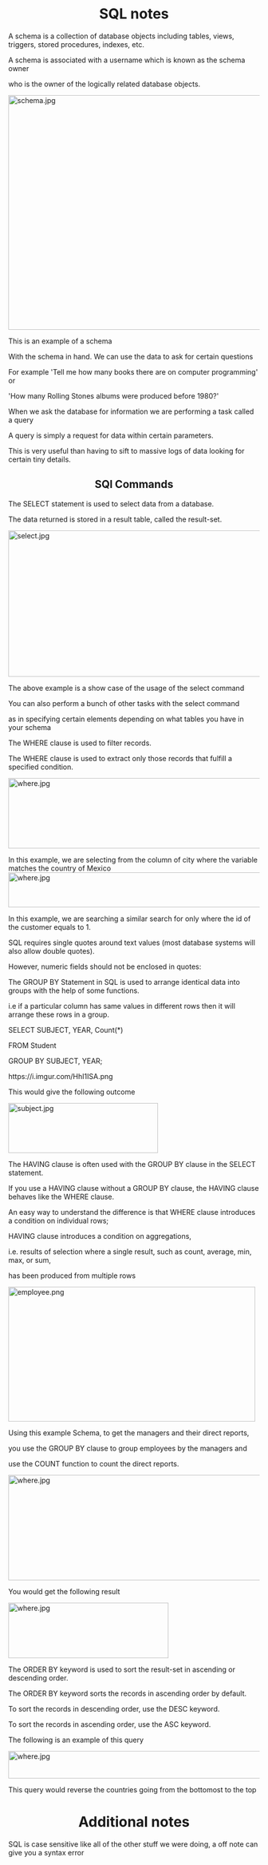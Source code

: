 <!DOCTYPE html>
<html>
<h1 ALIGN=CENTER>SQL notes</h1> 
<p> A schema is a collection of database objects including tables, views, triggers, stored procedures, indexes, etc. </p>
<p>  A schema is associated with a username which is known as the schema owner </p>
<p>  who is the owner of the logically related database objects.</p> 
<img src="https://i.stack.imgur.com/cBg5l.png" alt="schema.jpg" width="659" height="470">
<p> This is an example of a schema </p>  
<p> With the schema in hand. We can use the data to ask for certain questions</p> 
<p> For example 'Tell me how many books there are on computer programming' or </p> 
<p> 'How many Rolling Stones albums were produced before 1980?'</p> 
<p> When we ask the database for information we are performing a task called a query</p> 
<p> A query is simply a request for data within certain parameters.</p>  
<p> This is very useful than having to sift to massive logs of data looking for certain tiny details. </p>
<h2 ALIGN=CENTER>SQl Commands</h2>  
<p> The SELECT statement is used to select data from a database.</p>
<p>The data returned is stored in a result table, called the result-set.</p> 
<img src="https://i.imgur.com/voNXhD8.png"alt="select.jpg" width="778" height="293"> 
<p> The above example is a show case of the usage of the select command </p> 
<p> You can also perform a bunch of other tasks with the select command  </p>
<p> as in specifying certain elements depending on what tables you have in your schema </o> 
<p>The WHERE clause is used to filter records.</p>
<p>The WHERE clause is used to extract only those records that fulfill a specified condition.</p> 
<img src="https://i.imgur.com/ZASw1X4.png"alt="where.jpg" width="733" height="141">  
<p> In this example, we are selecting from the column of city where the variable matches the country of Mexico</o> 
<img src="https://i.imgur.com/SbhK8cW.png"alt="where.jpg" width="733" height="70">   
<p> In this example, we are searching a similar search for only where the id of the customer equals to 1. 
<p>SQL requires single quotes around text values (most database systems will also allow double quotes).</p>
<p>However, numeric fields should not be enclosed in quotes: </p> 
<p>The GROUP BY Statement in SQL is used to arrange identical data into groups with the help of some functions.</p>  
<p> i.e if a particular column has same values in different rows then it will arrange these rows in a group.</o> 
<p>SELECT SUBJECT, YEAR, Count(*)</p>
<p>FROM Student</p>
<p>GROUP BY SUBJECT, YEAR;</p>  https://i.imgur.com/HhI1ISA.png
<p>This would give the following outcome</p>
<img src="https://i.imgur.com/iPXmphP.png"alt="subject.jpg" width="300" height="100">     
<p>The HAVING clause is often used with the GROUP BY clause in the SELECT statement.</p> 
<p>If you use a HAVING clause without a GROUP BY clause, the HAVING clause behaves like the WHERE clause.</p>
<p> An easy way to understand the difference is that WHERE clause introduces a condition on individual rows;</p> 
<p> HAVING clause introduces a condition on aggregations,</p>   
<p> i.e. results of selection where a single result, such as count, average, min, max, or sum,</p> 
<p>has been produced from multiple rows</p>
<img src= "https://cdn.sqltutorial.org/wp-content/uploads/2016/03/employees_dependents_tables.png"alt="employee.png" width="495" height="270">   
<p>Using this example Schema, to get the managers and their direct reports, </p>
<p>you use the GROUP BY clause to group employees by the managers and </p> 
<p> use the COUNT function to count the direct reports.</p> 
<img src="https://i.imgur.com/HhI1ISA.png"alt="where.jpg" width="914" height="211"> 
<p>You would get the following result</p> 
<img src="https://cdn.sqltutorial.org/wp-content/uploads/2016/03/SQL-HAVING-example.png"alt="where.jpg" width="321" height="111">  
<p>The ORDER BY keyword is used to sort the result-set in ascending or descending order.
<p>The ORDER BY keyword sorts the records in ascending order by default.</p>  
<p>To sort the records in descending order, use the DESC keyword.</p> 
<p>To sort the records in ascending order, use the ASC keyword.</p>  
<p>The following is an example of this query </p> 
<img src="https://i.imgur.com/sMpZ0rq.png"alt="where.jpg" width="894" height="55">   
<p>This query would reverse the countries going from the bottomost to the top</p> 

<h1 ALIGN=CENTER>Additional notes</h1>  
<p>SQL is case sensitive like all of the other stuff we were doing, a off note can give you a syntax error</o> 
</html>